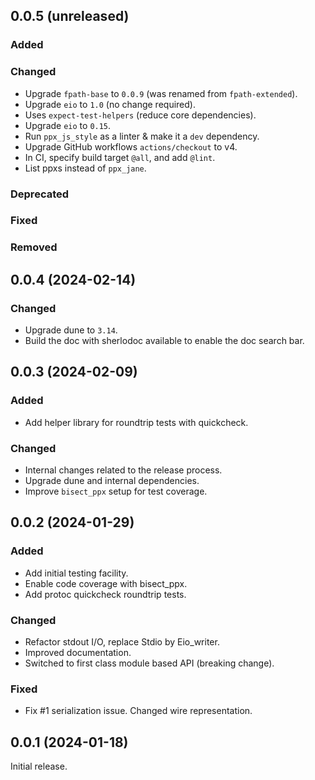 ## 0.0.5 (unreleased)

### Added

### Changed

- Upgrade `fpath-base` to `0.0.9` (was renamed from `fpath-extended`).
- Upgrade `eio` to `1.0` (no change required).
- Uses `expect-test-helpers` (reduce core dependencies).
- Upgrade `eio` to `0.15`.
- Run `ppx_js_style` as a linter & make it a `dev` dependency.
- Upgrade GitHub workflows `actions/checkout` to v4.
- In CI, specify build target `@all`, and add `@lint`.
- List ppxs instead of `ppx_jane`.

### Deprecated

### Fixed

### Removed

## 0.0.4 (2024-02-14)

### Changed

- Upgrade dune to `3.14`.
- Build the doc with sherlodoc available to enable the doc search bar.

## 0.0.3 (2024-02-09)

### Added

- Add helper library for roundtrip tests with quickcheck.

### Changed

- Internal changes related to the release process.
- Upgrade dune and internal dependencies.
- Improve `bisect_ppx` setup for test coverage.

## 0.0.2 (2024-01-29)

### Added

- Add initial testing facility.
- Enable code coverage with bisect_ppx.
- Add protoc quickcheck roundtrip tests.

### Changed

- Refactor stdout I/O, replace Stdio by Eio_writer.
- Improved documentation.
- Switched to first class module based API (breaking change).

### Fixed

- Fix #1 serialization issue. Changed wire representation.

## 0.0.1 (2024-01-18)

Initial release.
